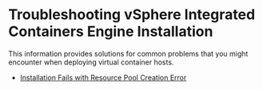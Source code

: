 # Troubleshooting vSphere Integrated Containers Engine Installation #

This information provides solutions for common problems that you might encounter when deploying virtual container hosts.

* [Installation Fails with Resource Pool Creation Error](ts_resource_pool_error.md)

